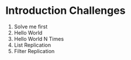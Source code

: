 # Introduction Challenges

1. Solve me first
1. Hello World
1. Hello World N Times
1. List Replication
1. Filter Replication